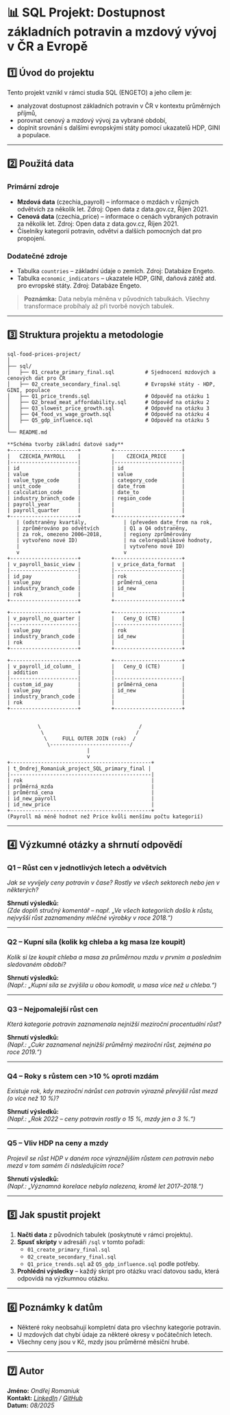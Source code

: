 # 📊 SQL Projekt: Dostupnost základních potravin a mzdový vývoj v ČR a Evropě

## 1️⃣ Úvod do projektu
Tento projekt vznikl v rámci studia SQL (ENGETO) a jeho cílem je:
- analyzovat dostupnost základních potravin v ČR v kontextu průměrných příjmů,
- porovnat cenový a mzdový vývoj za vybrané období,
- doplnit srovnání s dalšími evropskými státy pomocí ukazatelů HDP, GINI a populace.

---

## 2️⃣ Použitá data

### Primární zdroje
- **Mzdová data** (czechia_payroll) – informace o mzdách v různých odvětvích za několik let. Zdroj: Open data z data.gov.cz, Říjen 2021.
- **Cenová data** (czechia_price) – informace o cenách vybraných potravin za několik let. Zdroj: Open data z data.gov.cz, Říjen 2021.
- Číselníky kategorií potravin, odvětví a dalších pomocných dat pro propojení.

### Dodatečné zdroje
- Tabulka `countries` – základní údaje o zemích. Zdroj: Databáze Engeto.
- Tabulka `economic_indicators` – ukazatele HDP, GINI, daňová zátěž atd. pro evropské státy. Zdroj: Databáze Engeto.

> **Poznámka:** Data nebyla měněna v původních tabulkách. Všechny transformace probíhaly až při tvorbě nových tabulek.

---

## 3️⃣ Struktura projektu a metodologie

```plaintext
sql-food-prices-project/
│
├── sql/
│   ├── 01_create_primary_final.sql          # Sjednocení mzdových a cenových dat pro ČR
│   ├── 02_create_secondary_final.sql        # Evropské státy - HDP, GINI, populace
│   ├── Q1_price_trends.sql                  # Odpověď na otázku 1
│   ├── Q2_bread_meat_affordability.sql      # Odpověď na otázku 2
│   ├── Q3_slowest_price_growth.sql          # Odpověď na otázku 3
│   ├── Q4_food_vs_wage_growth.sql           # Odpověď na otázku 4
│   ├── Q5_gdp_influence.sql                 # Odpověď na otázku 5
│
└── README.md

**Schéma tvorby základní datové sady**
+----------------------+          +----------------------+
|   CZECHIA_PAYROLL    |          |    CZECHIA_PRICE     |
|----------------------|          |----------------------|
| id                   |          | id                   |
| value                |          | value                |
| value_type_code      |          | category_code        |
| unit_code            |          | date_from            |
| calculation_code     |          | date_to              |
| industry_branch_code |          | region_code          |
| payroll_year         |          |                      |
| payroll_quarter      |          |                      |
+----------------------+          +----------------------+
   | (odstraněny kvartály,            | (převeden date_from na rok,
   | zprůměrováno po odvětvích        | Q1 a Q4 odstraněny,
   | za rok, omezeno 2006–2018,       | regiony zprůměrovány
   | vytvořeno nové ID)               | na celorepublikové hodnoty,
   |                                  | vytvořeno nové ID)
   v                                  v
+----------------------+          +----------------------+
| v_payroll_basic_view |          | v_price_data_format  |
|----------------------|          |----------------------|
| id_pay               |          | rok                  |
| value_pay            |          | průměrná_cena        |
| industry_branch_code |          | id_new               |
| rok                  |          |                      |
+----------------------+          +----------------------+

+----------------------+          +----------------------+
| v_payroll_no_quarter |          |   Ceny_Q (CTE)       |
|----------------------|          |----------------------|
| value_pay            |          | rok                  |
| industry_branch_code |          | id_new               |
| rok                  |          |                      |
+----------------------+          +----------------------+

+----------------------+          +----------------------+
| v_payroll_id_column_ |          |   Ceny_Q (CTE)       |
| addition             |          |
|----------------------|          |----------------------|
| custom_id_pay        |          | průměrná_cena        |
| value_pay            |          | id_new               |
| industry_branch_code |          |                      |
| rok                  |          |                      |
+----------------------+          +----------------------+


          \                                /
           \                              /
            \     FULL OUTER JOIN (rok)  /
             \--------------------------/
                          |
                          v
+----------------------------------------------+
| t_Ondrej_Romaniuk_project_SQL_primary_final |
|----------------------------------------------|
| rok                                          |
| průměrná_mzda                                |
| průměrná_cena                                |
| id_new_payroll                               |
| id_new_price                                 |
+----------------------------------------------+
(Payroll má méně hodnot než Price kvůli menšímu počtu kategorií)
```
---

## 4️⃣ Výzkumné otázky a shrnutí odpovědí

### Q1 – Růst cen v jednotlivých letech a odvětvích
*Jak se vyvíjely ceny potravin v čase? Rostly ve všech sektorech nebo jen v některých?*

**Shrnutí výsledků:**  
*(Zde doplň stručný komentář – např. „Ve všech kategoriích došlo k růstu, nejvyšší růst zaznamenány mléčné výrobky v roce 2018.“)*

---

### Q2 – Kupní síla (kolik kg chleba a kg masa lze koupit)
*Kolik si lze koupit chleba a masa za průměrnou mzdu v prvním a posledním sledovaném období?*

**Shrnutí výsledků:**  
*(Např.: „Kupní síla se zvýšila u obou komodit, u masa více než u chleba.“)*

---

### Q3 – Nejpomalejší růst cen
*Která kategorie potravin zaznamenala nejnižší meziroční procentuální růst?*

**Shrnutí výsledků:**  
*(Např.: „Cukr zaznamenal nejnižší průměrný meziroční růst, zejména po roce 2019.“)*

---

### Q4 – Roky s růstem cen >10 % oproti mzdám
*Existuje rok, kdy meziroční nárůst cen potravin výrazně převýšil růst mezd (o více než 10 %)?*

**Shrnutí výsledků:**  
*(Např.: „Rok 2022 – ceny potravin rostly o 15 %, mzdy jen o 3 %.“)*

---

### Q5 – Vliv HDP na ceny a mzdy
*Projevil se růst HDP v daném roce výraznějším růstem cen potravin nebo mezd v tom samém či následujícím roce?*

**Shrnutí výsledků:**  
*(Např.: „Významná korelace nebyla nalezena, kromě let 2017–2018.“)*

---

## 5️⃣ Jak spustit projekt

1. **Načti data** z původních tabulek (poskytnuté v rámci projektu).
2. **Spusť skripty** v adresáři `/sql` v tomto pořadí:
   - `01_create_primary_final.sql`
   - `02_create_secondary_final.sql`
   - `Q1_price_trends.sql` až `Q5_gdp_influence.sql` podle potřeby.
3. **Prohlédni výsledky** – každý skript pro otázku vrací datovou sadu, která odpovídá na výzkumnou otázku.

---

## 6️⃣ Poznámky k datům
- Některé roky neobsahují kompletní data pro všechny kategorie potravin.
- U mzdových dat chybí údaje za některé okresy v počátečních letech.
- Všechny ceny jsou v Kč, mzdy jsou průměrné měsíční hrubé.

---

## 7️⃣ Autor
**Jméno:** *Ondřej Romaniuk*  
**Kontakt:** *[LinkedIn]([url](https://www.linkedin.com/in/ond%C5%99ej-romaniuk/)) / [GitHub]([url](https://github.com/OndrejRomaniuk))*  
**Datum:** *08/2025*



